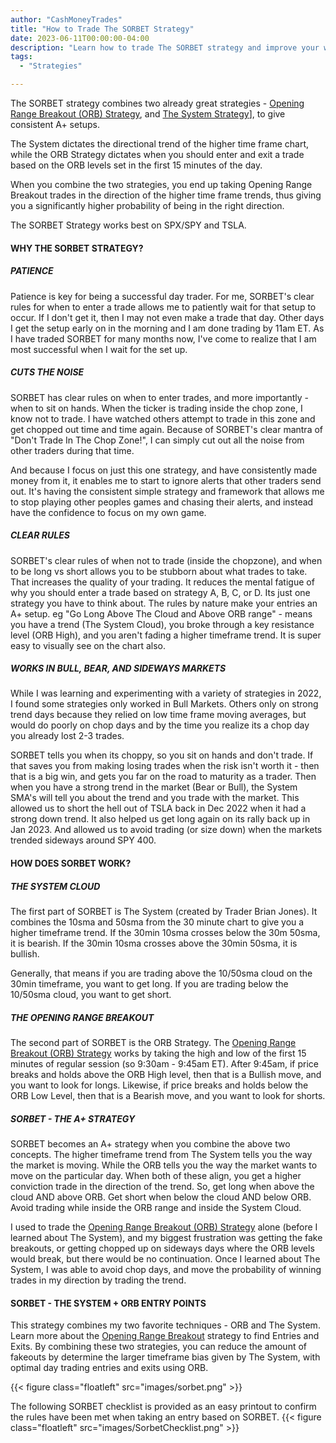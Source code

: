 ```yaml
---
author: "CashMoneyTrades"
title: "How to Trade The SORBET Strategy"
date: 2023-06-11T00:00:00-04:00
description: "Learn how to trade The SORBET strategy and improve your win rate by knowing the market direction!"
tags:
  - "Strategies"

---
```



The SORBET strategy combines two already great strategies - [Opening Range Breakout (ORB) Strategy](/education/openingrangebreakout/), and [The System Strategy](/education/strategy-thesystem/)], to give consistent A+ setups.

The System dictates the directional trend of the higher time frame chart, while the ORB Strategy dictates when you should enter and exit a trade based on the ORB levels set in the first 15 minutes of the day.

When you combine the two strategies, you end up taking Opening Range Breakout trades in the direction of the higher time frame trends, thus giving you a significantly higher probability of being in the right direction.

The SORBET Strategy works best on SPX/SPY and TSLA.


#### WHY THE SORBET STRATEGY?

##### PATIENCE
Patience is key for being a successful day trader.  For me, SORBET's clear rules for when to enter a trade allows me to patiently wait for that setup to occur.  If I don't get it, then I may not even make a trade that day.  Other days I get the setup early on in the morning and I am done trading by 11am ET.  As I have traded SORBET for many months now, I've come to realize that I am most successful when I wait for the set up.

##### CUTS THE NOISE
SORBET has clear rules on when to enter trades, and more importantly - when to sit on hands.  When the ticker is trading inside the chop zone, I know not to trade.  I have watched others attempt to trade in this zone and get chopped out time and time again.    Because of SORBET's clear mantra of "Don't Trade In The Chop Zone!", I can simply cut out all the noise from other traders during that time.

And because I focus on just this one strategy, and have consistently made money from it, it enables me to start to ignore alerts that other traders send out.  It's having the consistent simple strategy and framework that allows me to stop playing other peoples games and chasing their alerts, and instead have the confidence to focus on my own game.

##### CLEAR RULES
SORBET's clear rules of when not to trade (inside the chopzone), and when to be long vs short allows you to be stubborn about what trades to take. That increases the quality of your trading.  It reduces the mental fatigue of why you should enter a trade based on strategy A, B, C, or D.  Its just one strategy you have to think about.  The rules by nature make your entries an A+ setup. eg "Go Long Above The Cloud and Above ORB range" - means you have a trend (The System Cloud), you broke through a key resistance level (ORB High), and you aren't fading a higher timeframe trend.  It is super easy to visually see on the chart also. 

##### WORKS IN BULL, BEAR, AND SIDEWAYS MARKETS
While I was learning and experimenting with a variety of strategies in 2022, I found some strategies only worked in Bull Markets.  Others only on strong trend days because they relied on low time frame moving averages, but would do poorly on chop days and by the time you realize its a chop day you already lost 2-3 trades.  

SORBET tells you when its choppy, so you sit on hands and don't trade.  If that saves you from making losing trades when the risk isn't worth it - then that is a big win, and gets you far on the road to maturity as a trader.  Then when you have a strong trend in the market (Bear or Bull), the System SMA's will tell you about the trend and you trade with the market.  This allowed us to short the hell out of TSLA back in Dec 2022 when it had a strong down trend.  It also helped us get long again on its rally back up in Jan 2023.  And allowed us to avoid trading (or size down) when the markets trended sideways around SPY 400.


#### HOW DOES SORBET WORK?
##### THE SYSTEM CLOUD
The first part of SORBET is The System (created by Trader Brian Jones).  It combines the 10sma and 50sma from the 30 minute chart to give you a higher timeframe trend.  If the 30min 10sma crosses below the 30m 50sma, it is bearish.  If the 30min 10sma crosses above the 30min 50sma, it is bullish.

Generally, that means if you are trading above the 10/50sma cloud on the 30min timeframe, you want to get long.  If you are trading below the 10/50sma cloud, you want to get short.


##### THE OPENING RANGE BREAKOUT
The second part of SORBET is the ORB Strategy.  The [Opening Range Breakout (ORB) Strategy](/education/openingrangebreakout/) works by taking the high and low of the first 15 minutes of regular session (so 9:30am - 9:45am ET).  After 9:45am, if price breaks and holds above the ORB High level, then that is a Bullish move, and you want to look for longs.  Likewise, if price breaks and holds below the ORB Low Level, then that is a Bearish move, and you want to look for shorts.

##### SORBET - THE A+ STRATEGY
SORBET becomes an A+ strategy when you combine the above two concepts.  The higher timeframe trend from The System tells you the way the market is moving.  While the ORB tells you the way the market wants to move on the particular day.  When both of these align, you get a higher conviction trade in the direction of the trend.  So, get long when above the cloud AND above ORB.  Get short when below the cloud AND below ORB. Avoid trading while inside the ORB range and inside the System Cloud.

I used to trade the [Opening Range Breakout (ORB) Strategy](/education/openingrangebreakout/) alone (before I learned about The System), and my biggest frustration was getting the fake breakouts, or getting chopped up on sideways days where the ORB levels would break, but there would be no continuation.  Once I learned about The System, I was able to avoid chop days, and move the probability of winning trades in my direction by trading the trend.





#### SORBET - THE SYSTEM + ORB ENTRY POINTS

This strategy combines my two favorite techniques - ORB and The System.  Learn more about the [Opening Range Breakout](/education/openingrangebreakout/) strategy to find Entries and Exits.  By combining these two strategies, you can reduce the amount of fakeouts by determine the larger timeframe bias given by The System, with optimal day trading entries and exits using ORB.


{{< figure class="floatleft" src="images/sorbet.png" >}}


The following SORBET checklist is provided as an easy printout to confirm the rules have been met when taking an entry based on SORBET.
{{< figure class="floatleft" src="images/SorbetChecklist.png" >}}

